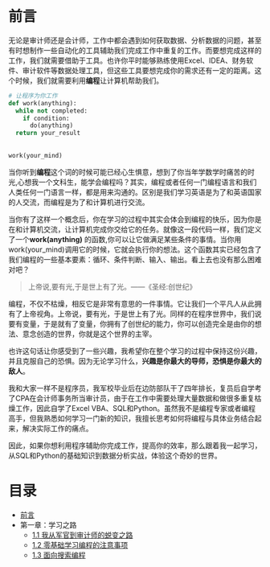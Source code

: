 # 前言

无论是审计师还是会计师，工作中都会遇到如何获取数据、分析数据的问题，甚至有时想制作一些自动化的工具辅助我们完成工作中重复的工作。而要想完成这样的工作，我们就需要借助于工具。也许你平时能够熟练使用Excel、IDEA、财务软件、审计软件等数据处理工具，但这些工具要想完成你的需求还有一定的距离。这个时候，我们就需要利用**编程**让计算机帮助我们。

```python
# 让程序为你工作
def work(anything):
  while not completed:
    if condition:
      do(anything)
  return your_result
  
  
work(your_mind)
```

当你听到**编程**这个词的时候可能已经心生惧意，想到了你当年学数学时痛苦的时光,心想我一个文科生，能学会编程吗？其实，编程或者任何一门编程语言和我们人类任何一门语言一样，都是用来沟通的。区别是我们学习英语是为了和英语国家的人交流，而编程是为了和计算机进行交流。

当你有了这样一个概念后，你在学习的过程中其实会体会到编程的快乐，因为你是在和计算机交流，让计算机完成你交给它的任务。就像这一段代码一样，我们定义了一个**work(anything)** 的函数,你可以让它做满足某些条件的事情。当你用work(your_mind)调用它的时候，它就会执行你的想法。这个函数其实已经包含了我们编程的一些基本要素：循环、条件判断、输入、输出。看上去也没有那么困难对吧？

> 上帝说,要有光,于是世上有了光。——《圣经:创世纪》

编程，不仅不枯燥，相反它是非常有意思的一件事情。它让我们一个平凡人从此拥有了上帝视角。上帝说，要有光，于是世上有了光。同样的在程序世界中，我们说要有变量，于是就有了变量，你拥有了创世纪的能力，你可以创造完全是由你的想法、意念创造的世界，你就是这个世界的主宰。

也许这句话让你感受到了一些兴趣，我希望你在整个学习的过程中保持这份兴趣，并且克服自己的恐惧。因为无论学习什么，**兴趣是你最大的导师，恐惧是你最大的敌人**。

我和大家一样不是程序员，我军校毕业后在边防部队干了四年排长，复员后自学考了CPA在会计师事务所当审计员，由于在工作中需要处理大量数据和做很多重复枯燥工作，因此自学了Excel VBA、SQL和Python。虽然我不是编程专家或者编程高手，但我熟悉如何学习一门新的知识，我擅长思考如何将编程与具体业务结合起来，解决实际工作的痛点。

因此，如果你想利用程序辅助你完成工作，提高你的效率，那么跟着我一起学习，从SQL和Python的基础知识到数据分析实战，体验这个奇妙的世界。

# 目录

* [前言](README.md)
* 第一章：学习之路
  * [1.1 我从军官到审计师的蜕变之路](1.1.md) 
  * [1.2 零基础学习编程的注意事项](1.2.md) 
  * [1.3 面向搜索编程](1.3.md) 
